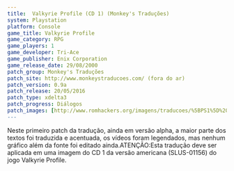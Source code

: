 ```yaml
---
title:  Valkyrie Profile (CD 1) (Monkey's Traduções)
system: Playstation
platform: Console
game_title: Valkyrie Profile
game_category: RPG
game_players: 1
game_developer: Tri-Ace
game_publisher: Enix Corporation
game_release_date: 29/08/2000
patch_group: Monkey's Traduções
patch_site: http://www.monkeystraducoes.com/ (fora do ar)
patch_version: 0.9a
patch_release: 20/05/2016
patch_type: xdelta3
patch_progress: Diálogos
patch_images: [http://www.romhackers.org/imagens/traducoes/%5BPS1%5D%20Valkyrie%20Profile%20-%20Monkey's%20Tradu%C3%A7%C3%B5es%20-%201.jpg,http://www.romhackers.org/imagens/traducoes/%5BPS1%5D%20Valkyrie%20Profile%20-%20Monkey's%20Tradu%C3%A7%C3%B5es%20-%202.jpg,http://www.romhackers.org/imagens/traducoes/%5BPS1%5D%20Valkyrie%20Profile%20-%20Monkey's%20Tradu%C3%A7%C3%B5es%20-%203.jpg]
---
```

Neste primeiro patch da tradução, ainda em versão alpha, a maior parte dos textos foi traduzida e acentuada, os vídeos foram legendados, mas nenhum gráfico além da fonte foi editado ainda.ATENÇÃO:Esta tradução deve ser aplicada em uma imagem do CD 1 da versão americana (SLUS-01156) do jogo Valkyrie Profile.
